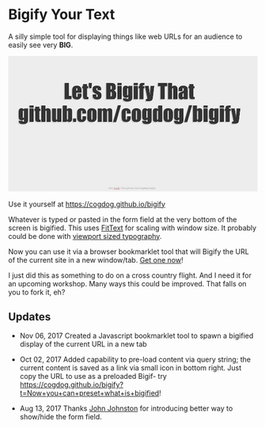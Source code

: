 # Bigify Your Text

A silly simple tool for displaying things like web URLs for an audience to easily see very **BIG**.

![](images/bigify.jpg "Bigify Example")

Use it yourself at https://cogdog.github.io/bigify

Whatever is typed or pasted in the form field at the very bottom of the screen is bigified. This uses [FitText](http://fittextjs.com/) for scaling with window size. It probably could be done with [viewport sized typography](https://css-tricks.com/viewport-sized-typography/).

Now you can use it via a browser bookmarklet tool that will Bigify the URL of the current site in a new window/tab. [Get one now](https://cogdog.github.io/bigify/bookmarklet.html)!

I just did this as something to do on a cross country flight. And I need it for an upcoming workshop. Many ways this could be improved. That falls on you to fork it, eh?



## Updates

* Nov 06, 2017 Created a Javascript bookmarklet tool to spawn a bigified display of the current URL in a new tab

* Oct 02, 2017 Added capability to pre-load content via query string; the current content is saved as a link via small icon in bottom right. Just copy the URL to use as a preloaded Bigif- try  https://cogdog.github.io/bigify?t=Now+you+can+preset+what+is+bigified!

* Aug 13, 2017 Thanks [John Johnston](https://github.com/troutcolor) for introducing better way to show/hide the form field. 
